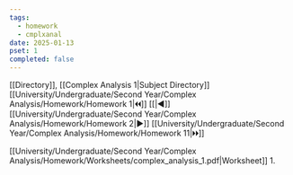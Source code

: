 ```yaml
---
tags:
  - homework
  - cmplxanal
date: 2025-01-13
pset: 1
completed: false
---
```

[[Directory]], [[Complex Analysis 1|Subject Directory]]
[[University/Undergraduate/Second Year/Complex Analysis/Homework/Homework 1|🞀🞀]] [[|◀]] [[University/Undergraduate/Second Year/Complex Analysis/Homework/Homework 2|▶]] [[University/Undergraduate/Second Year/Complex Analysis/Homework/Homework 11|🞂🞂]]

[[University/Undergraduate/Second Year/Complex Analysis/Homework/Worksheets/complex_analysis_1.pdf|Worksheet]]
1. 
